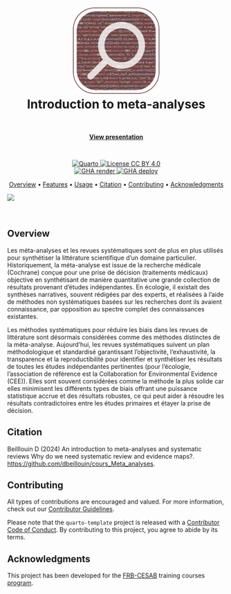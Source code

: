 <!-- Logo & Title -->

<h1 align="center">
  <br>
  <img src="https://raw.githubusercontent.com/literaturesynthesis/.github/main/profile/logo-literaturesynthesis_150dpi.png" alt="Logo" width="200">  <br>
  Introduction to meta-analyses
  <br>
</h1>


<!-- View presentation -->

<br>
<p align="center">
  <a href="https://dbeillouin.github.io/Introduction"
  target="_blank"><b>View presentation</b></a>
</p>
<br>


<!-- Badges -->

<p align="center">

  <!-- Quarto -->
  <a href="https://quarto.org/">
    <img src="https://img.shields.io/badge/Made%20with-Quarto-blue.svg" alt="Quarto">
  </a>
  
  <!-- License -->
  <a href="https://choosealicense.com/licenses/cc-by-4.0/">
    <img src="https://img.shields.io/badge/License-CC%20BY%204.0-green.svg" alt="License CC BY 4.0">
  </a>
  
  <br/>
  
  <!-- Quarto render -->
  <a href="https://github.com/biodiversitydata/quarto-template/actions/workflows/quarto-render.yml">
    <img src="https://github.com/biodiversitydata/quarto-template/actions/workflows/quarto-render.yml/badge.svg" alt="GHA render">
  </a>
  
  <!-- GitHub deployment -->
  <a href="https://github.com/biodiversitydata/quarto-template/actions/workflows/pages/pages-build-deployment">
    <img src="https://github.com/biodiversitydata/quarto-template/actions/workflows/pages/pages-build-deployment/badge.svg" alt="GHA deploy">
  </a>
</p>


<!-- Table of content -->

<p align="center">
  <a href="#overview">Overview</a> •
  <a href="#features">Features</a> •
  <a href="#usage">Usage</a> •
  <a href="#citation">Citation</a> •
  <a href="#contributing">Contributing</a> •
  <a href="#acknowledgments">Acknowledgments</a>
</p>

![](images/readme/title-slide-screenshot.png)

<br>


## Overview

Les méta-analyses et les revues systématiques sont de plus en plus utilisés pour synthétiser la littérature scientifique d’un domaine particulier. Historiquement, la méta-analyse est issue de la recherche médicale (Cochrane) conçue pour une prise de décision (traitements médicaux) objective en synthétisant de manière quantitative une grande collection de résultats provenant d’études indépendantes. En écologie, il existait des synthèses narratives, souvent rédigées par des experts, et réalisées à l’aide de méthodes non systématiques basées sur les recherches dont ils avaient connaissance, par opposition au spectre complet des connaissances existantes. 
 
Les méthodes systématiques pour réduire les biais dans les revues de littérature sont désormais considérées comme des méthodes distinctes de la méta-analyse. Aujourd’hui, les revues systématiques suivent un plan méthodologique et standardisé garantissant l’objectivité, l’exhaustivité, la transparence et la reproductibilité pour identifier et synthétiser les résultats de toutes les études indépendantes pertinentes (pour l’écologie, l’association de référence est la Collaboration for Environmental Evidence (CEE)). Elles sont souvent considérées comme la méthode la plus solide car elles minimisent les différents types de biais offrant une puissance statistique accrue et des résultats robustes, ce qui peut aider à résoudre les résultats contradictoires entre les études primaires et étayer la prise de décision.


## Citation

Beilllouin D (2024) An introduction to meta-analyses and systematic reviews
Why do we need systematic review and evidence maps?. <https://github.com/dbeillouin/cours_Meta_analyses>.


## Contributing

All types of contributions are encouraged and valued. For more information, check out our [Contributor Guidelines](https://github.com/biodiversitydata/quarto-template/blob/main/CONTRIBUTING.md).

Please note that the `quarto-template` project is released with a [Contributor Code of Conduct](https://contributor-covenant.org/version/2/1/CODE_OF_CONDUCT.html). By contributing to this project, you agree to abide by its terms.


## Acknowledgments

This project has been developed for the [FRB-CESAB](https://www.fondationbiodiversite.fr/en/about-the-foundation/le-cesab/) training courses [program](https://frbcesab.github.io/content/courses.html).
